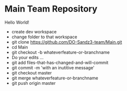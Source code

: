 # Main Team Repository

Hello World!


* create dev workspace
* change folder to that workspace
* git clone https://github.com/DO-Sandz3-team/Main.git
* cd Main
* git checkout -b whateverfeature-or-branchname
* Do your edits ...
* git add files-that-has-changed-and-will-commit
* git commit -m 'with an inutitive message'
* git checkout master
* git merge whateverfeature-or-branchname
* git push origin master
